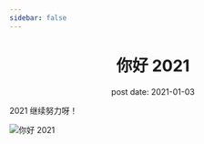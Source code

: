 ```yaml
---
sidebar: false
---
```


<h1 align='center'>你好 2021</h1>
<div align='center'>post date: 2021-01-03</div>

2021 继续努力呀！

![你好 2021](https://img-blog.csdnimg.cn/20210103150954747.jpg#pic_center)